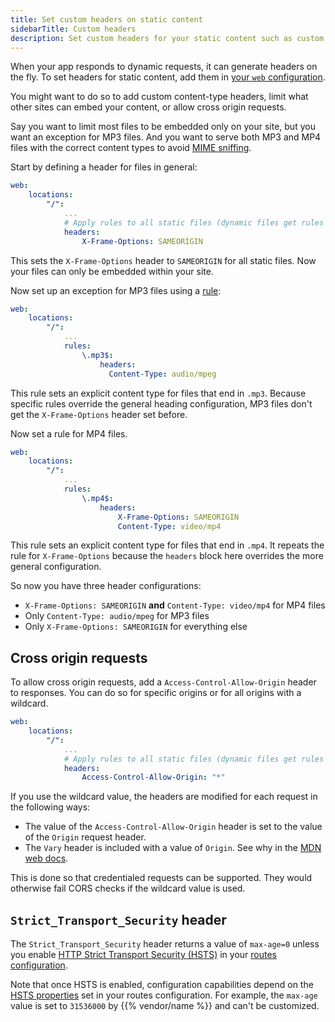 ```yaml
---
title: Set custom headers on static content
sidebarTitle: Custom headers
description: Set custom headers for your static content such as custom content-types or limits to cross-origin usage.
---
```


When your app responds to dynamic requests, it can generate headers on the fly.
To set headers for static content, add them in [your `web` configuration](/create-apps/app-reference/builtin-image.md#web).

You might want to do so to add custom content-type headers, limit what other sites can embed your content,
or allow cross origin requests.

Say you want to limit most files to be embedded only on your site,
but you want an exception for MP3 files.
And you want to serve both MP3 and MP4 files with the correct content types to avoid [MIME sniffing](https://developer.mozilla.org/en-US/docs/Web/HTTP/Basics_of_HTTP/MIME_types#mime_sniffing).

Start by defining a header for files in general:

```yaml {configFile="app"}
web:
    locations:
        "/":
            ...
            # Apply rules to all static files (dynamic files get rules from your app)
            headers:
                X-Frame-Options: SAMEORIGIN
```

This sets the `X-Frame-Options` header to `SAMEORIGIN` for all static files.
Now your files can only be embedded within your site.

Now set up an exception for MP3 files using a [rule](/create-apps/app-reference/builtin-image.md#rules):

```yaml {configFile="app"}
web:
    locations:
        "/":
            ...
            rules:
                \.mp3$:
                    headers:
                      Content-Type: audio/mpeg
```

This rule sets an explicit content type for files that end in `.mp3`.
Because specific rules override the general heading configuration,
MP3 files don't get the `X-Frame-Options` header set before.

Now set a rule for MP4 files.

```yaml {configFile="app"}
web:
    locations:
        "/":
            ...
            rules:
                \.mp4$:
                    headers:
                        X-Frame-Options: SAMEORIGIN
                        Content-Type: video/mp4
```

This rule sets an explicit content type for files that end in `.mp4`.
It repeats the rule for `X-Frame-Options`
because the `headers` block here overrides the more general configuration.

So now you have three header configurations:

* `X-Frame-Options: SAMEORIGIN` **and** `Content-Type: video/mp4` for MP4 files
* Only `Content-Type: audio/mpeg` for MP3 files
* Only `X-Frame-Options: SAMEORIGIN` for everything else

## Cross origin requests

To allow cross origin requests, add a `Access-Control-Allow-Origin` header to responses.
You can do so for specific origins or for all origins with a wildcard.

```yaml {configFile="app"}
web:
    locations:
        "/":
            ...
            # Apply rules to all static files (dynamic files get rules from your app)
            headers:
                Access-Control-Allow-Origin: "*"
```

If you use the wildcard value, the headers are modified for each request in the following ways:

* The value of the `Access-Control-Allow-Origin` header is set to the value of the `Origin` request header.
* The `Vary` header is included with a value of `Origin`. See why in the [MDN web docs](https://developer.mozilla.org/en-US/docs/Web/HTTP/CORS#access-control-allow-origin).

This is done so that credentialed requests can be supported.
They would otherwise fail CORS checks if the wildcard value is used.

## `Strict_Transport_Security` header

The `Strict_Transport_Security` header returns a value of `max-age=0`
unless you enable [HTTP Strict Transport Security (HSTS)](https://docs.platform.sh/define-routes/https.html#enable-http-strict-transport-security-hsts)
in your [routes configuration](../../define-routes/_index.md).

Note that once HSTS is enabled, configuration capabilities depend
on the [HSTS properties](https://docs.platform.sh/define-routes/https.html#enable-http-strict-transport-security-hsts)
set in your routes configuration.
For example, the `max-age` value is set to `31536000` by {{% vendor/name %}} and can't be customized.

